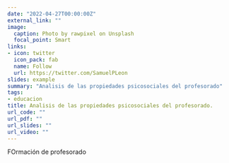 ```yaml
---
date: "2022-04-27T00:00:00Z"
external_link: ""
image:
  caption: Photo by rawpixel on Unsplash
  focal_point: Smart
links:
- icon: twitter
  icon_pack: fab
  name: Follow
  url: https://twitter.com/SamuelPLeon
slides: example
summary: "Analisis de las propiedades psicosociales del profesorado"
tags:
- educacion
title: Analisis de las propiedades psicosociales del profesorado.
url_code: ""
url_pdf: ""
url_slides: ""
url_video: ""
---
```


FOrmación de profesorado
